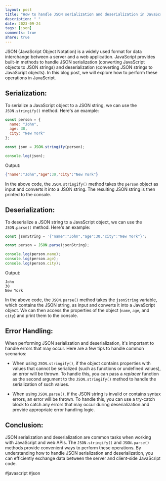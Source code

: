 ```yaml
---
layout: post
title: "How to handle JSON serialization and deserialization in JavaScript."
description: " "
date: 2023-09-24
tags: [json]
comments: true
share: true
---
```


JSON (JavaScript Object Notation) is a widely used format for data interchange between a server and a web application. JavaScript provides built-in methods to handle JSON serialization (converting JavaScript objects to JSON strings) and deserialization (converting JSON strings to JavaScript objects). In this blog post, we will explore how to perform these operations in JavaScript.

## Serialization:

To serialize a JavaScript object to a JSON string, we can use the `JSON.stringify()` method. Here's an example:

```javascript
const person = {
  name: "John",
  age: 30,
  city: "New York"
};

const json = JSON.stringify(person);

console.log(json);
```

Output:
```json
{"name":"John","age":30,"city":"New York"}
```

In the above code, the `JSON.stringify()` method takes the `person` object as input and converts it into a JSON string. The resulting JSON string is then printed to the console.

## Deserialization:

To deserialize a JSON string to a JavaScript object, we can use the `JSON.parse()` method. Here's an example:

```javascript
const jsonString = '{"name":"John","age":30,"city":"New York"}';

const person = JSON.parse(jsonString);

console.log(person.name);
console.log(person.age);
console.log(person.city);
```

Output:
```
John
30
New York
```

In the above code, the `JSON.parse()` method takes the `jsonString` variable, which contains the JSON string, as input and converts it into a JavaScript object. We can then access the properties of the object (`name`, `age`, and `city`) and print them to the console.

## Error Handling:

When performing JSON serialization and deserialization, it's important to handle errors that may occur. Here are a few tips to handle common scenarios:

- When using `JSON.stringify()`, if the object contains properties with values that cannot be serialized (such as functions or undefined values), an error will be thrown. To handle this, you can pass a *replacer* function as the second argument to the `JSON.stringify()` method to handle the serialization of such values.

- When using `JSON.parse()`, if the JSON string is invalid or contains syntax errors, an error will be thrown. To handle this, you can use a try-catch block to catch any errors that may occur during deserialization and provide appropriate error handling logic.

## Conclusion:

JSON serialization and deserialization are common tasks when working with JavaScript and web APIs. The `JSON.stringify()` and `JSON.parse()` methods provide convenient ways to perform these operations. By understanding how to handle JSON serialization and deserialization, you can efficiently exchange data between the server and client-side JavaScript code.

#javascript #json